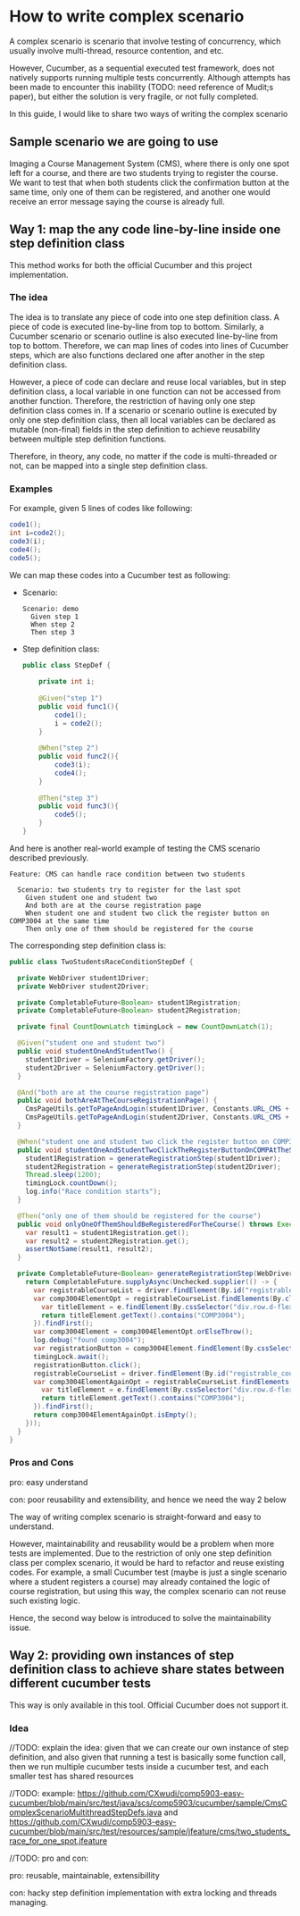 # How to write complex scenario

A complex scenario is scenario that involve testing of concurrency, which usually involve multi-thread, resource
contention, and etc.

However, Cucumber, as a sequential executed test framework, does not natively supports running multiple tests
concurrently. Although attempts has been made to encounter this inability (TODO: need reference of Mudit;s paper), but
either the solution is very fragile, or not fully completed.

In this guide, I would like to share two ways of writing the complex scenario

## Sample scenario we are going to use

Imaging a Course Management System (CMS), where there is only one spot left for a course, and there are two students
trying to register the course. We want to test that when both students click the confirmation button at the same time,
only one of them can be registered, and another one would receive an error message saying the course is already full.

## Way 1: map the any code line-by-line inside one step definition class

This method works for both the official Cucumber and this project implementation.

### The idea

The idea is to translate any piece of code into one step definition class. A piece of code is executed line-by-line from
top to bottom. Similarly, a Cucumber scenario or scenario outline is also executed line-by-line from top to bottom.
Therefore, we can map lines of codes into lines of Cucumber steps, which are also functions declared one after another
in the step definition class.

However, a piece of code can declare and reuse local variables, but in step definition class, a local variable in one
function can not be accessed from another function. Therefore, the restriction of having only one step definition class
comes in. If a scenario or scenario outline is executed by only one step definition class, then all local variables can
be declared as mutable (non-final) fields in the step definition to achieve reusability between multiple step definition
functions.

Therefore, in theory, any code, no matter if the code is multi-threaded or not, can be mapped into a single step
definition class.

### Examples

For example, given 5 lines of codes like following:

```java
code1();
int i=code2();
code3(i);
code4();
code5();
```

We can map these codes into a Cucumber test as following:

- Scenario:

  ```feature
  Scenario: demo
    Given step 1
    When step 2
    Then step 3
  ```

- Step definition class:

  ```java
  public class StepDef {
      
      private int i;
      
      @Given("step 1")
      public void func1(){
          code1();
          i = code2();
      }
      
      @When("step 2")
      public void func2(){
          code3(i);
          code4();
      }
      
      @Then("step 3")
      public void func3(){
          code5();
      }
  }
  ```

And here is another real-world example of testing the CMS scenario described previously.

```feature
Feature: CMS can handle race condition between two students

  Scenario: two students try to register for the last spot
    Given student one and student two
    And both are at the course registration page
    When student one and student two click the register button on COMP3004 at the same time
    Then only one of them should be registered for the course
```

The corresponding step definition class is:

```java
public class TwoStudentsRaceConditionStepDef {

  private WebDriver student1Driver;
  private WebDriver student2Driver;

  private CompletableFuture<Boolean> student1Registration;
  private CompletableFuture<Boolean> student2Registration;

  private final CountDownLatch timingLock = new CountDownLatch(1);

  @Given("student one and student two")
  public void studentOneAndStudentTwo() {
    student1Driver = SeleniumFactory.getDriver();
    student2Driver = SeleniumFactory.getDriver();
  }

  @And("both are at the course registration page")
  public void bothAreAtTheCourseRegistrationPage() {
    CmsPageUtils.getToPageAndLogin(student1Driver, Constants.URL_CMS + "/student/registration", "student1", "pass1234");
    CmsPageUtils.getToPageAndLogin(student2Driver, Constants.URL_CMS + "/student/registration", "student2", "pass1234");
  }

  @When("student one and student two click the register button on COMP3004 at the same time")
  public void studentOneAndStudentTwoClickTheRegisterButtonOnCOMPAtTheSameTime() throws InterruptedException {
    student1Registration = generateRegistrationStep(student1Driver);
    student2Registration = generateRegistrationStep(student2Driver);
    Thread.sleep(1200);
    timingLock.countDown();
    log.info("Race condition starts");
  }

  @Then("only one of them should be registered for the course")
  public void onlyOneOfThemShouldBeRegisteredForTheCourse() throws ExecutionException, InterruptedException {
    var result1 = student1Registration.get();
    var result2 = student2Registration.get();
    assertNotSame(result1, result2);
  }

  private CompletableFuture<Boolean> generateRegistrationStep(WebDriver driver) {
    return CompletableFuture.supplyAsync(Unchecked.supplier(() -> {
      var registrableCourseList = driver.findElement(By.id("registrable_course_list"));
      var comp3004ElementOpt = registrableCourseList.findElements(By.className("list-group-item")).stream().filter(e -> {
        var titleElement = e.findElement(By.cssSelector("div.row.d-flex.justify-content-between.ml-1.mr-1 > div"));
        return titleElement.getText().contains("COMP3004");
      }).findFirst();
      var comp3004Element = comp3004ElementOpt.orElseThrow();
      log.debug("found comp3004");
      var registrationButton = comp3004Element.findElement(By.cssSelector("button"));
      timingLock.await();
      registrationButton.click();
      registrableCourseList = driver.findElement(By.id("registrable_course_list"));
      var comp3004ElementAgainOpt = registrableCourseList.findElements(By.className("list-group-item")).stream().filter(e -> {
        var titleElement = e.findElement(By.cssSelector("div.row.d-flex.justify-content-between.ml-1.mr-1 > div"));
        return titleElement.getText().contains("COMP3004");
      }).findFirst();
      return comp3004ElementAgainOpt.isEmpty();
    }));
  }
}
```

### Pros and Cons

pro: easy understand

con: poor reusability and extensibility, and hence we need the way 2 below

The way of writing complex scenario is straight-forward and easy to understand.

However, maintainability and reusability would be a problem when more tests are implemented. Due to the restriction of
only one step definition class per complex scenario, it would be hard to refactor and reuse existing codes. For example,
a small Cucumber test (maybe is just a single scenario where a student registers a course) may already contained the
logic of course registration, but using this way, the complex scenario can not reuse such existing logic.

Hence, the second way below is introduced to solve the maintainability issue.

## Way 2: providing own instances of step definition class to achieve share states between different cucumber tests

This way is only available in this tool. Official Cucumber does not support it.

### Idea

//TODO: explain the idea: given that we can create our own instance of step definition, and also given that running a
test is basically some function call, then we run multiple cucumber tests inside a cucumber test, and each smaller test
has shared resources

//TODO:
example: https://github.com/CXwudi/comp5903-easy-cucumber/blob/main/src/test/java/scs/comp5903/cucumber/sample/CmsComplexScenarioMultithreadStepDefs.java
and https://github.com/CXwudi/comp5903-easy-cucumber/blob/main/src/test/resources/sample/jfeature/cms/two_students_race_for_one_spot.jfeature

//TODO: pro and con:

pro: reusable, maintainable, extensibillity

con: hacky step definition implementation with extra locking and threads managing.
